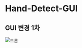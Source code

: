 # Hand-Detect-GUI

## GUI 변경 1차
![드론](https://user-images.githubusercontent.com/65286862/134307769-8300a3fe-d2ef-4189-af34-2d5c8e44c056.png)
